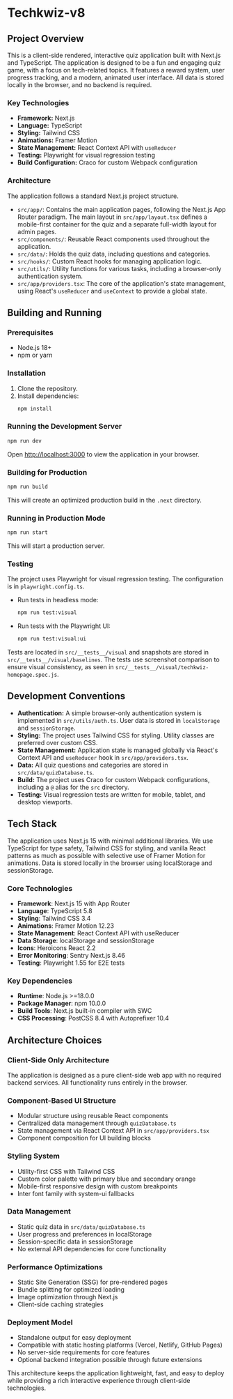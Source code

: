 # Techkwiz-v8

## Project Overview

This is a client-side rendered, interactive quiz application built with Next.js and TypeScript. The application is designed to be a fun and engaging quiz game, with a focus on tech-related topics. It features a reward system, user progress tracking, and a modern, animated user interface. All data is stored locally in the browser, and no backend is required.

### Key Technologies

*   **Framework:** Next.js
*   **Language:** TypeScript
*   **Styling:** Tailwind CSS
*   **Animations:** Framer Motion
*   **State Management:** React Context API with `useReducer`
*   **Testing:** Playwright for visual regression testing
*   **Build Configuration:** Craco for custom Webpack configuration

### Architecture

The application follows a standard Next.js project structure.

*   `src/app/`: Contains the main application pages, following the Next.js App Router paradigm. The main layout in `src/app/layout.tsx` defines a mobile-first container for the quiz and a separate full-width layout for admin pages.
*   `src/components/`: Reusable React components used throughout the application.
*   `src/data/`: Holds the quiz data, including questions and categories.
*   `src/hooks/`: Custom React hooks for managing application logic.
*   `src/utils/`: Utility functions for various tasks, including a browser-only authentication system.
*   `src/app/providers.tsx`: The core of the application's state management, using React's `useReducer` and `useContext` to provide a global state.

## Building and Running

### Prerequisites

*   Node.js 18+
*   npm or yarn

### Installation

1.  Clone the repository.
2.  Install dependencies:
    ```bash
    npm install
    ```

### Running the Development Server

```bash
npm run dev
```

Open [http://localhost:3000](http://localhost:3000) to view the application in your browser.

### Building for Production

```bash
npm run build
```

This will create an optimized production build in the `.next` directory.

### Running in Production Mode

```bash
npm run start
```

This will start a production server.

### Testing

The project uses Playwright for visual regression testing. The configuration is in `playwright.config.ts`.

*   Run tests in headless mode:
    ```bash
    npm run test:visual
    ```
*   Run tests with the Playwright UI:
    ```bash
    npm run test:visual:ui
    ```

Tests are located in `src/__tests__/visual` and snapshots are stored in `src/__tests__/visual/baselines`. The tests use screenshot comparison to ensure visual consistency, as seen in `src/__tests__/visual/techkwiz-homepage.spec.js`.

## Development Conventions

*   **Authentication:** A simple browser-only authentication system is implemented in `src/utils/auth.ts`. User data is stored in `localStorage` and `sessionStorage`.
*   **Styling:** The project uses Tailwind CSS for styling. Utility classes are preferred over custom CSS.
*   **State Management:** Application state is managed globally via React's Context API and `useReducer` hook in `src/app/providers.tsx`.
*   **Data:** All quiz questions and categories are stored in `src/data/quizDatabase.ts`.
*   **Build:** The project uses Craco for custom Webpack configurations, including a `@` alias for the `src` directory.
*   **Testing:** Visual regression tests are written for mobile, tablet, and desktop viewports.

## Tech Stack

The application uses Next.js 15 with minimal additional libraries. We use TypeScript for type safety, Tailwind CSS for styling, and vanilla React patterns as much as possible with selective use of Framer Motion for animations. Data is stored locally in the browser using localStorage and sessionStorage.

### Core Technologies

- **Framework**: Next.js 15 with App Router
- **Language**: TypeScript 5.8
- **Styling**: Tailwind CSS 3.4
- **Animations**: Framer Motion 12.23
- **State Management**: React Context API with useReducer
- **Data Storage**: localStorage and sessionStorage
- **Icons**: Heroicons React 2.2
- **Error Monitoring**: Sentry Next.js 8.46
- **Testing**: Playwright 1.55 for E2E tests

### Key Dependencies

- **Runtime**: Node.js >=18.0.0
- **Package Manager**: npm 10.0.0
- **Build Tools**: Next.js built-in compiler with SWC
- **CSS Processing**: PostCSS 8.4 with Autoprefixer 10.4

## Architecture Choices

### Client-Side Only Architecture

The application is designed as a pure client-side web app with no required backend services. All functionality runs entirely in the browser.

### Component-Based UI Structure

- Modular structure using reusable React components
- Centralized data management through `quizDatabase.ts`
- State management via React Context API in `src/app/providers.tsx`
- Component composition for UI building blocks

### Styling System

- Utility-first CSS with Tailwind CSS
- Custom color palette with primary blue and secondary orange
- Mobile-first responsive design with custom breakpoints
- Inter font family with system-ui fallbacks

### Data Management

- Static quiz data in `src/data/quizDatabase.ts`
- User progress and preferences in localStorage
- Session-specific data in sessionStorage
- No external API dependencies for core functionality

### Performance Optimizations

- Static Site Generation (SSG) for pre-rendered pages
- Bundle splitting for optimized loading
- Image optimization through Next.js
- Client-side caching strategies

### Deployment Model

- Standalone output for easy deployment
- Compatible with static hosting platforms (Vercel, Netlify, GitHub Pages)
- No server-side requirements for core features
- Optional backend integration possible through future extensions

This architecture keeps the application lightweight, fast, and easy to deploy while providing a rich interactive experience through client-side technologies.
